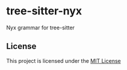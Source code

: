# tree-sitter-nyx

Nyx grammar for tree-sitter

## License

This project is licensed under the [MIT License](./LICENSE)
